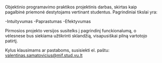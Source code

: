 Objektinio programavimo praktikos projektinis darbas, skirtas kaip pagalbinė priemonė destytojams vertinant studentus. Pagrindiniai tikslai yra:

-Intuityvumas
-Paprastumas
-Efektyvumas

Pirmosios projekto versijos susitelks į pagrindinį funckionalumą, o vėlesnese bus siekiama užtikrinti sklandžią, visapusiškai pilną vartotojo patirtį.

Kylus klausimams ar pastaboms, susisiekti el. paštu: valentinas.samatovicius@mif.stud.vu.lt